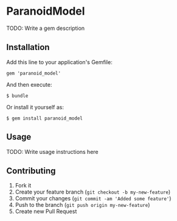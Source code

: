 # ParanoidModel

TODO: Write a gem description

## Installation

Add this line to your application's Gemfile:

    gem 'paranoid_model'

And then execute:

    $ bundle

Or install it yourself as:

    $ gem install paranoid_model

## Usage

TODO: Write usage instructions here

## Contributing

1. Fork it
2. Create your feature branch (`git checkout -b my-new-feature`)
3. Commit your changes (`git commit -am 'Added some feature'`)
4. Push to the branch (`git push origin my-new-feature`)
5. Create new Pull Request
